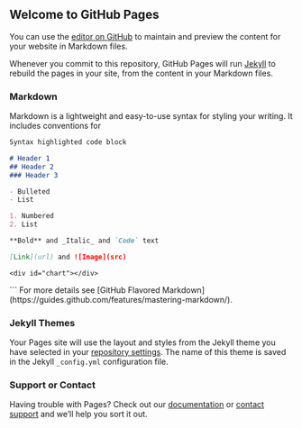 ## Welcome to GitHub Pages

You can use the [editor on GitHub](https://github.com/Visukintut/visualisointi_2021/edit/main/docs/index.md) to maintain and preview the content for your website in Markdown files.

Whenever you commit to this repository, GitHub Pages will run [Jekyll](https://jekyllrb.com/) to rebuild the pages in your site, from the content in your Markdown files.

### Markdown

Markdown is a lightweight and easy-to-use syntax for styling your writing. It includes conventions for

```markdown
Syntax highlighted code block

# Header 1
## Header 2
### Header 3

- Bulleted
- List

1. Numbered
2. List

**Bold** and _Italic_ and `Code` text

[Link](url) and ![Image](src)

```

 <meta charset="utf-8">


 <style>


div.tooltip {	
    position: absolute;			
    text-align: center;			
    width: 120px;					
    height: 80px;					
    padding: 2px;				
    font: 12px sans-serif;		
    background: lightsteelblue;	
    border: 0px;		
    border-radius: 8px;			
    pointer-events: none;			
}
</style>




 <!-- Add 2 buttons-->
<script src="https://code.jquery.com/jquery-3.5.1.js"></script>
<script src="https://d3js.org/d3.v4.min.js">
</script>




  	<div id="chart"></div> 





<script>

//(function test () {
	var width = 1000,
	height=1000;
//data
	var data = [
		{id:'i1', name: 'Akaa', onn:160, onnkvl:66.3625051845707, xk:453.238349769901, yk:571.846271456827, maakunta: '06' ,kuva: 'kuvat/valkohantapeura.png' ,kaavio: 'kaaviot/Akaa.png' },
		{id:'i2', name: 'Alajärvi', onn:22, onnkvl:30.0957592339261, xk:467.3470602544, yk:462.626844312414, maakunta: '14' ,kuva: 'kuvat/metsakauris.png' ,kaavio: 'kaaviot/Alajärvi.png' },
		{id:'i3', name: 'Alavieska', onn:6, onnkvl:8.67052023121387, xk:482.981210522673, yk:388.5864227523, maakunta: '17' ,kuva: 'kuvat/metsakauris.png' ,kaavio: 'kaaviot/Alavieska.png' },
		{id:'i4', name: 'Alavus', onn:20, onnkvl:22.4466891133558, xk:452.167610931134, yk:483.55273900845, maakunta: '14' ,kuva: 'kuvat/metsakauris.png' ,kaavio: 'kaaviot/Alavus.png' },
		{id:'i5', name: 'Asikkala', onn:56, onnkvl:50.8628519527702, xk:517.440754543461, yk:570.827617827684, maakunta: '07' ,kuva: 'kuvat/metsakauris.png' ,kaavio: 'kaaviot/Asikkala.png' },
		{id:'i6', name: 'Askola', onn:9, onnkvl:11.0429447852761, xk:519.323640369133, yk:611.299912530083, maakunta: '01' ,kuva: 'kuvat/valkohantapeura.png' ,kaavio: 'kaaviot/Askola.png' },
		{id:'i7', name: 'Aura', onn:39, onnkvl:14.2961876832845, xk:408.766760445058, yk:602.22488657623, maakunta: '02' ,kuva: 'kuvat/valkohantapeura.png' ,kaavio: 'kaaviot/Aura.png' },
		//{id:'i8', name: 'Enonkoski', onn:0, onnkvl:0, xk:629.439627618523, yk:513.996600530962, maakunta: '10' ,kuva: 'kuvat/villisika.png' ,kaavio: 'kaaviot/Enonkoski.png' },
		{id:'i9', name: 'Enontekiö', onn:1, onnkvl:2.31481481481481, xk:451.481668402982, yk:114.947176323877, maakunta: '19' ,kuva: 'kuvat/hirvi.png' ,kaavio: 'kaaviot/Enontekiö.png' },
		{id:'i10', name: 'Espoo', onn:218, onnkvl:12.342184226915, xk:483.731770063556, yk:630.24305531201, maakunta: '01' ,kuva: 'kuvat/metsakauris.png' ,kaavio: 'kaaviot/Espoo.png' },
		{id:'i11', name: 'Eura', onn:207, onnkvl:161.71875, xk:394.060216334976, yk:572.212422826438, maakunta: '04' ,kuva: 'kuvat/valkohantapeura.png' ,kaavio: 'kaaviot/Eura.png' },
		{id:'i12', name: 'Eurajoki', onn:150, onnkvl:82.2819528250137, xk:378.675884428329, yk:558.663992024852, maakunta: '04' ,kuva: 'kuvat/valkohantapeura.png' ,kaavio: 'kaaviot/Eurajoki.png' },
		{id:'i13', name: 'Evijärvi', onn:10, onnkvl:14.0252454417952, xk:452.58383731489, yk:436.824302723446, maakunta: '14' ,kuva: 'kuvat/metsakauris.png' ,kaavio: 'kaaviot/Evijärvi.png' },
		{id:'i14', name: 'Forssa', onn:60, onnkvl:38.4122919334187, xk:448.621185692857, yk:587.170771085459, maakunta: '05' ,kuva: 'kuvat/valkohantapeura.png' ,kaavio: 'kaaviot/Forssa.png' },
		{id:'i15', name: 'Haapajärvi', onn:6, onnkvl:7.27272727272727, xk:512.179963924433, yk:413.946499535387, maakunta: '17' ,kuva: 'kuvat/hirvi.png' ,kaavio: 'kaaviot/Haapajärvi.png' },
		{id:'i16', name: 'Haapavesi', onn:5, onnkvl:9.3984962406015, xk:514.470702150471, yk:393.048213287343, maakunta: '17' ,kuva: 'kuvat/metsakauris.png' ,kaavio: 'kaaviot/Haapavesi.png' },
		//{id:'i17', name: 'Hailuoto', onn:0, onnkvl:0, xk:500.036768855332, yk:338.015942844466, maakunta: '17' ,kuva: 'kuvat/villisika.png' ,kaavio: 'kaaviot/Hailuoto.png' },
		{id:'i18', name: 'Halsua', onn:3, onnkvl:8.31024930747922, xk:479.165974389664, yk:433.004677182753, maakunta: '16' ,kuva: 'kuvat/hirvi.png' ,kaavio: 'kaaviot/Halsua.png' },
		{id:'i19', name: 'Hamina', onn:16, onnkvl:9.90712074303406, xk:574.225236446083, yk:608.097948788292, maakunta: '08' ,kuva: 'kuvat/metsakauris.png' ,kaavio: 'kaaviot/Hamina.png' },
		{id:'i20', name: 'Hankasalmi', onn:12, onnkvl:12.1457489878543, xk:549.023379884124, yk:500.235366417823, maakunta: '13' ,kuva: 'kuvat/metsakauris.png' ,kaavio: 'kaaviot/Hankasalmi.png' },
		{id:'i21', name: 'Hanko', onn:42, onnkvl:28.4552845528455, xk:425.010094664591, yk:650, maakunta: '01' ,kuva: 'kuvat/valkohantapeura.png' ,kaavio: 'kaaviot/Hanko.png' },
		{id:'i22', name: 'Harjavalta', onn:17, onnkvl:8.62068965517241, xk:398.476140175245, yk:559.287714899431, maakunta: '04' ,kuva: 'kuvat/valkohantapeura.png' ,kaavio: 'kaaviot/Harjavalta.png' },
		{id:'i23', name: 'Hartola', onn:11, onnkvl:9.55690703735882, xk:534.101126023221, yk:547.435295789788, maakunta: '07' ,kuva: 'kuvat/metsakauris.png' ,kaavio: 'kaaviot/Hartola.png' },
		{id:'i24', name: 'Hattula', onn:74, onnkvl:30.8848080133556, xk:470.254401161779, yk:579.376412281938, maakunta: '05' ,kuva: 'kuvat/valkohantapeura.png' ,kaavio: 'kaaviot/Hattula.png' },
		{id:'i25', name: 'Hausjärvi', onn:63, onnkvl:63.2530120481928, xk:496.085696676996, yk:595.33390995597, maakunta: '05' ,kuva: 'kuvat/valkohantapeura.png' ,kaavio: 'kaaviot/Hausjärvi.png' },
		{id:'i26', name: 'Heinola', onn:44, onnkvl:15.2883947185546, xk:536.281330748139, yk:569.13800704065, maakunta: '07' ,kuva: 'kuvat/metsakauris.png' ,kaavio: 'kaaviot/Heinola.png' },
		{id:'i27', name: 'Heinävesi', onn:6, onnkvl:11.9284294234592, xk:623.476670454342, yk:496.170040108483, maakunta: '12' ,kuva: 'kuvat/hirvi.png' ,kaavio: 'kaaviot/Heinävesi.png' },
		{id:'i28', name: 'Helsinki', onn:59, onnkvl:1.54949181920845, xk:497.154546674285, yk:631.91681374863, maakunta: '01' ,kuva: 'kuvat/metsakauris.png' ,kaavio: 'kaaviot/Helsinki.png' },
		{id:'i29', name: 'Hirvensalmi', onn:11, onnkvl:15.5148095909732, xk:556.327484844379, yk:541.40935762297, maakunta: '10' ,kuva: 'kuvat/metsakauris.png' ,kaavio: 'kaaviot/Hirvensalmi.png' },
		{id:'i30', name: 'Hollola', onn:118, onnkvl:71.7761557177616, xk:511.529605176579, yk:583.673965214606, maakunta: '07' ,kuva: 'kuvat/metsakauris.png' ,kaavio: 'kaaviot/Hollola.png' },
		{id:'i32', name: 'Huittinen', onn:176, onnkvl:144.499178981938, xk:419.044431064543, yk:572.183504560864, maakunta: '04' ,kuva: 'kuvat/valkohantapeura.png' ,kaavio: 'kaaviot/Huittinen.png' },
		{id:'i33', name: 'Humppila', onn:60, onnkvl:39.4218134034166, xk:438.485153804379, yk:584.160418292426, maakunta: '05' ,kuva: 'kuvat/valkohantapeura.png' ,kaavio: 'kaaviot/Humppila.png' },
		{id:'i34', name: 'Hyrynsalmi', onn:8, onnkvl:28.673835125448, xk:619.903656952459, yk:362.722665130318, maakunta: '18' ,kuva: 'kuvat/metsakauris.png' ,kaavio: 'kaaviot/Hyrynsalmi.png' },
		{id:'i35', name: 'Hyvinkää', onn:137, onnkvl:30.5803571428571, xk:489.142986745247, yk:606.930319956659, maakunta: '01' ,kuva: 'kuvat/valkohantapeura.png' ,kaavio: 'kaaviot/Hyvinkää.png' },
		{id:'i36', name: 'Hämeenkyrö', onn:68, onnkvl:41.743400859423, xk:435.393301042076, yk:542.605920942601, maakunta: '06' ,kuva: 'kuvat/metsakauris.png' ,kaavio: 'kaaviot/Hämeenkyrö.png' },
		{id:'i37', name: 'Hämeenlinna', onn:349, onnkvl:194.104560622914, xk:479.439929100528, yk:580.163259161906, maakunta: '05' ,kuva: 'kuvat/valkohantapeura.png' ,kaavio: 'kaaviot/Hämeenlinna.png' },
		{id:'i38', name: 'Ii', onn:7, onnkvl:5.81395348837209, xk:519.57161108358, yk:310.403049123104, maakunta: '17' ,kuva: 'kuvat/metsakauris.png' ,kaavio: 'kaaviot/Ii.png' },
		{id:'i39', name: 'Iisalmi', onn:14, onnkvl:13.7254901960784, xk:573.351731943367, yk:430.715158138486, maakunta: '11' ,kuva: 'kuvat/metsakauris.png' ,kaavio: 'kaaviot/Iisalmi.png' },
		{id:'i40', name: 'Iitti', onn:17, onnkvl:17.9704016913319, xk:539.842301051902, yk:588.066473879251, maakunta: '07' ,kuva: 'kuvat/valkohantapeura.png' ,kaavio: 'kaaviot/Iitti.png' },
		{id:'i41', name: 'Ikaalinen', onn:36, onnkvl:33.4261838440111, xk:432.789180007547, yk:530.403421276897, maakunta: '06' ,kuva: 'kuvat/metsakauris.png' ,kaavio: 'kaaviot/Ikaalinen.png' },
		{id:'i42', name: 'Ilmajoki', onn:34, onnkvl:22.3097112860892, xk:419.995095292087, yk:475.476995090868, maakunta: '14' ,kuva: 'kuvat/metsakauris.png' ,kaavio: 'kaaviot/Ilmajoki.png' },
		{id:'i43', name: 'Ilomantsi', onn:3, onnkvl:12.8205128205128, xk:700, yk:473.168229509572, maakunta: '12' ,kuva: 'kuvat/metsakauris.png' ,kaavio: 'kaaviot/Ilomantsi.png' },
		{id:'i44', name: 'Imatra', onn:14, onnkvl:4.40528634361234, xk:631.064017539138, yk:572.184627332326, maakunta: '09' ,kuva: 'kuvat/metsakauris.png' ,kaavio: 'kaaviot/Imatra.png' },
		{id:'i45', name: 'Inari', onn:9, onnkvl:19.1897654584222, xk:566.858940873398, yk:101.439809601301, maakunta: '19' ,kuva: 'kuvat/hirvi.png' ,kaavio: 'kaaviot/Inari.png' },
		{id:'i46', name: 'Inkoo', onn:127, onnkvl:80.6861499364676, xk:457.784617935558, yk:641.187899804601, maakunta: '01' ,kuva: 'kuvat/valkohantapeura.png' ,kaavio: 'kaaviot/Inkoo.png' },
		{id:'i47', name: 'Isojoki', onn:22, onnkvl:52.6315789473684, xk:394.327959354659, yk:508.899285605549, maakunta: '14' ,kuva: 'kuvat/metsakauris.png' ,kaavio: 'kaaviot/Isojoki.png' },
		{id:'i48', name: 'Isokyrö', onn:8, onnkvl:11.4777618364419, xk:415.870353870427, yk:459.874216572977, maakunta: '14' ,kuva: 'kuvat/metsakauris.png' ,kaavio: 'kaaviot/Isokyrö.png' },
		{id:'i49', name: 'Janakkala', onn:209, onnkvl:70.7275803722504, xk:485.669063255857, yk:591.073863388494, maakunta: '05' ,kuva: 'kuvat/valkohantapeura.png' ,kaavio: 'kaaviot/Janakkala.png' },
		{id:'i50', name: 'Joensuu', onn:28, onnkvl:26.046511627907, xk:680.757087976521, yk:485.244350892136, maakunta: '12' ,kuva: 'kuvat/hirvi.png' ,kaavio: 'kaaviot/Joensuu.png' },
		{id:'i51', name: 'Jokioinen', onn:51, onnkvl:34.3434343434343, xk:441.755776113134, yk:591.449755256019, maakunta: '05' ,kuva: 'kuvat/valkohantapeura.png' ,kaavio: 'kaaviot/Jokioinen.png' },
		{id:'i52', name: 'Joroinen', onn:13, onnkvl:10.7615894039735, xk:593.493759892955, yk:511.593397365012, maakunta: '11' ,kuva: 'kuvat/hirvi.png' ,kaavio: 'kaaviot/Joroinen.png' },
		{id:'i53', name: 'Joutsa', onn:7, onnkvl:6.38686131386861, xk:539.006464515659, yk:532.709967850649, maakunta: '13' ,kuva: 'kuvat/metsakauris.png' ,kaavio: 'kaaviot/Joutsa.png' },
		{id:'i54', name: 'Juuka', onn:4, onnkvl:7.8740157480315, xk:640.120631957307, yk:449.257838272439, maakunta: '12' ,kuva: 'kuvat/hirvi.png' ,kaavio: 'kaaviot/Juuka.png' },
		{id:'i55', name: 'Juupajoki', onn:10, onnkvl:13.4228187919463, xk:480.176367516508, yk:531.551673549928, maakunta: '06' ,kuva: 'kuvat/hirvi.png' ,kaavio: 'kaaviot/Juupajoki.png' },
		{id:'i56', name: 'Juva', onn:11, onnkvl:11.2130479102956, xk:596.180671149577, yk:533.37503912662, maakunta: '10' ,kuva: 'kuvat/hirvi.png' ,kaavio: 'kaaviot/Juva.png' },
		{id:'i57', name: 'Jyväskylä', onn:74, onnkvl:20.981003685852, xk:521.42838335979, yk:513.476586385586, maakunta: '13' ,kuva: 'kuvat/metsakauris.png' ,kaavio: 'kaaviot/Jyväskylä.png' },
		{id:'i58', name: 'Jämijärvi', onn:7, onnkvl:11.7056856187291, xk:420.172577393986, yk:528.362186663753, maakunta: '04' ,kuva: 'kuvat/valkohantapeura.png' ,kaavio: 'kaaviot/Jämijärvi.png' },
		{id:'i59', name: 'Jämsä', onn:36, onnkvl:37.4609781477627, xk:500.42535413771, yk:527.700631083845, maakunta: '13' ,kuva: 'kuvat/metsakauris.png' ,kaavio: 'kaaviot/Jämsä.png' },
		{id:'i60', name: 'Järvenpää', onn:9, onnkvl:0.838144905941516, xk:499.537393806062, yk:614.168600724161, maakunta: '01' ,kuva: 'kuvat/metsakauris.png' ,kaavio: 'kaaviot/Järvenpää.png' },
		{id:'i61', name: 'Kaarina', onn:88, onnkvl:12.6056438905601, xk:404.143184795721, yk:616.24029856969, maakunta: '02' ,kuva: 'kuvat/metsakauris.png' ,kaavio: 'kaaviot/Kaarina.png' },
		{id:'i62', name: 'Kaavi', onn:3, onnkvl:9.06344410876133, xk:625.203681170371, yk:465.049653194518, maakunta: '11' ,kuva: 'kuvat/hirvi.png' ,kaavio: 'kaaviot/Kaavi.png' },
		{id:'i63', name: 'Kajaani', onn:16, onnkvl:14.8423005565863, xk:578.702296659166, yk:392.059526702769, maakunta: '18' ,kuva: 'kuvat/hirvi.png' ,kaavio: 'kaaviot/Kajaani.png' },
		{id:'i64', name: 'Kalajoki', onn:11, onnkvl:9.9728014505893, xk:466.299048269838, yk:387.645591511647, maakunta: '17' ,kuva: 'kuvat/metsakauris.png' ,kaavio: 'kaaviot/Kalajoki.png' },
		{id:'i65', name: 'Kangasala', onn:84, onnkvl:36.2850971922246, xk:480.242194323422, yk:552.947239859856, maakunta: '06' ,kuva: 'kuvat/metsakauris.png' ,kaavio: 'kaaviot/Kangasala.png' },
		{id:'i66', name: 'Kangasniemi', onn:7, onnkvl:14.4329896907216, xk:554.328470259467, yk:521.316623070686, maakunta: '10' ,kuva: 'kuvat/hirvi.png' ,kaavio: 'kaaviot/Kangasniemi.png' },
		{id:'i67', name: 'Kankaanpää', onn:74, onnkvl:90.2439024390244, xk:408.370954179557, yk:524.55177990183, maakunta: '04' ,kuva: 'kuvat/valkohantapeura.png' ,kaavio: 'kaaviot/Kankaanpää.png' },
		{id:'i68', name: 'Kannonkoski', onn:7, onnkvl:19.3905817174515, xk:513.836580826132, yk:464.615528061075, maakunta: '13' ,kuva: 'kuvat/metsakauris.png' ,kaavio: 'kaaviot/Kannonkoski.png' },
		{id:'i69', name: 'Kannus', onn:3, onnkvl:3.37837837837838, xk:470.697958247121, yk:403.57530216994, maakunta: '16' ,kuva: 'kuvat/metsakauris.png' ,kaavio: 'kaaviot/Kannus.png' },
		{id:'i70', name: 'Karijoki', onn:6, onnkvl:16.260162601626, xk:390.564152311855, yk:498.297755051156, maakunta: '14' ,kuva: 'kuvat/metsakauris.png' ,kaavio: 'kaaviot/Karijoki.png' },
		{id:'i71', name: 'Karkkila', onn:97, onnkvl:58.2932692307692, xk:469.806374089356, yk:608.794020254683, maakunta: '01' ,kuva: 'kuvat/valkohantapeura.png' ,kaavio: 'kaaviot/Karkkila.png' },
		{id:'i72', name: 'Karstula', onn:14, onnkvl:28.6298568507157, xk:494.079261223069, yk:467.502258833229, maakunta: '13' ,kuva: 'kuvat/metsakauris.png' ,kaavio: 'kaaviot/Karstula.png' },
		{id:'i73', name: 'Karvia', onn:9, onnkvl:21.0280373831776, xk:417.359916534393, yk:509.521631119883, maakunta: '04' ,kuva: 'kuvat/valkohantapeura.png' ,kaavio: 'kaaviot/Karvia.png' },
		{id:'i74', name: 'Kauhajoki', onn:49, onnkvl:62.3409669211196, xk:410.4208636458, yk:499.96156475929, maakunta: '14' ,kuva: 'kuvat/metsakauris.png' ,kaavio: 'kaaviot/Kauhajoki.png' },
		{id:'i75', name: 'Kauhava', onn:20, onnkvl:22.5479143179256, xk:436.278253492343, yk:446.251300515219, maakunta: '14' ,kuva: 'kuvat/metsakauris.png' ,kaavio: 'kaaviot/Kauhava.png' },
		{id:'i76', name: 'Kauniainen', onn:6, onnkvl:0.216974650128377, xk:484.838394418919, yk:630.764322529798, maakunta: '01' ,kuva: 'kuvat/metsakauris.png' ,kaavio: 'kaaviot/Kauniainen.png' },
		{id:'i77', name: 'Kaustinen', onn:9, onnkvl:6.66173205033309, xk:461.935271501533, yk:424.947741992503, maakunta: '16' ,kuva: 'kuvat/hirvi.png' ,kaavio: 'kaaviot/Kaustinen.png' },
		{id:'i78', name: 'Keitele', onn:4, onnkvl:12.6984126984127, xk:545.187924377461, yk:452.293238617656, maakunta: '11' ,kuva: 'kuvat/metsakauris.png' ,kaavio: 'kaaviot/Keitele.png' },
		{id:'i79', name: 'Kemi', onn:15, onnkvl:3.11397135146357, xk:494.641727650883, yk:296.428034928296, maakunta: '19' ,kuva: 'kuvat/metsakauris.png' ,kaavio: 'kaaviot/Kemi.png' },
		{id:'i80', name: 'Kemijärvi', onn:8, onnkvl:17.3913043478261, xk:583.318577414958, yk:239.825506773483, maakunta: '19' ,kuva: 'kuvat/hirvi.png' ,kaavio: 'kaaviot/Kemijärvi.png' },
		{id:'i81', name: 'Keminmaa', onn:12, onnkvl:8.13008130081301, xk:502.091271670827, yk:287.58640562923, maakunta: '19' ,kuva: 'kuvat/metsakauris.png' ,kaavio: 'kaaviot/Keminmaa.png' },
		{id:'i82', name: 'Kemiönsaari', onn:68, onnkvl:92.6430517711172, xk:405.689452233281, yk:639.36255265912, maakunta: '02' ,kuva: 'kuvat/valkohantapeura.png' ,kaavio: 'kaaviot/Kemiönsaari.png' },
		{id:'i83', name: 'Kempele', onn:7, onnkvl:0.99304865938431, xk:522.916542171747, yk:346.341723202241, maakunta: '17' ,kuva: 'kuvat/metsakauris.png' ,kaavio: 'kaaviot/Kempele.png' },
		{id:'i84', name: 'Kerava', onn:31, onnkvl:1.79066543438078, xk:499.524323394593, yk:620.399378222389, maakunta: '01' ,kuva: 'kuvat/metsakauris.png' ,kaavio: 'kaaviot/Kerava.png' },
		{id:'i85', name: 'Keuruu', onn:25, onnkvl:35.4107648725212, xk:485.789302283485, yk:503.586729492136, maakunta: '13' ,kuva: 'kuvat/metsakauris.png' ,kaavio: 'kaaviot/Keuruu.png' },
		{id:'i86', name: 'Kihniö', onn:5, onnkvl:11.6009280742459, xk:440.071519884907, yk:508.291875622669, maakunta: '06' ,kuva: 'kuvat/metsakauris.png' ,kaavio: 'kaaviot/Kihniö.png' },
		{id:'i87', name: 'Kinnula', onn:4, onnkvl:10.8695652173913, xk:502.905919227272, yk:441.46465442399, maakunta: '13' ,kuva: 'kuvat/hirvi.png' ,kaavio: 'kaaviot/Kinnula.png' },
		{id:'i88', name: 'Kirkkonummi', onn:251, onnkvl:55.0438596491228, xk:474.772033501916, yk:638.233807841442, maakunta: '01' ,kuva: 'kuvat/valkohantapeura.png' ,kaavio: 'kaaviot/Kirkkonummi.png' },
		{id:'i89', name: 'Kitee', onn:15, onnkvl:25.6410256410256, xk:669.0767520461, yk:519.875608873952, maakunta: '12' ,kuva: 'kuvat/hirvi.png' ,kaavio: 'kaaviot/Kitee.png' },
		{id:'i90', name: 'Kittilä', onn:7, onnkvl:12.6353790613718, xk:509.998867378504, yk:164.669697456527, maakunta: '19' ,kuva: 'kuvat/hirvi.png' ,kaavio: 'kaaviot/Kittilä.png' },
		{id:'i91', name: 'Kiuruvesi', onn:6, onnkvl:18.2926829268293, xk:554.177683338624, yk:422.890223975377, maakunta: '11' ,kuva: 'kuvat/hirvi.png' ,kaavio: 'kaaviot/Kiuruvesi.png' },
		{id:'i92', name: 'Kivijärvi', onn:7, onnkvl:23.1023102310231, xk:502.950943324818, yk:451.796731491708, maakunta: '13' ,kuva: 'kuvat/metsakauris.png' ,kaavio: 'kaaviot/Kivijärvi.png' },
		{id:'i93', name: 'Kokemäki', onn:32, onnkvl:38.1406436233611, xk:405.464318184996, yk:560.018532559359, maakunta: '04' ,kuva: 'kuvat/metsakauris.png' ,kaavio: 'kaaviot/Kokemäki.png' },
		{id:'i94', name: 'Kokkola', onn:41, onnkvl:25.625, xk:452.630890639511, yk:406.591064847047, maakunta: '16' ,kuva: 'kuvat/metsakauris.png' ,kaavio: 'kaaviot/Kokkola.png' },
		{id:'i95', name: 'Kolari', onn:8, onnkvl:15.4142581888247, xk:480.236340385591, yk:200.466992568253, maakunta: '19' ,kuva: 'kuvat/metsakauris.png' ,kaavio: 'kaaviot/Kolari.png' },
		{id:'i96', name: 'Konnevesi', onn:6, onnkvl:10.3986135181976, xk:541.439646831282, yk:482.633356530289, maakunta: '13' ,kuva: 'kuvat/hirvi.png' ,kaavio: 'kaaviot/Konnevesi.png' },
		{id:'i97', name: 'Kontiolahti', onn:17, onnkvl:11.509817197021, xk:660.654003256506, yk:472.360804809415, maakunta: '12' ,kuva: 'kuvat/hirvi.png' ,kaavio: 'kaaviot/Kontiolahti.png' },
		{id:'i98', name: 'Korsnäs', onn:15, onnkvl:25.3807106598985, xk:373.66477579467, yk:467.985679816686, maakunta: '15' ,kuva: 'kuvat/metsakauris.png' ,kaavio: 'kaaviot/Korsnäs.png' },
		{id:'i99', name: 'Koski Tl', onn:77, onnkvl:88.2016036655212, xk:429.490639540404, yk:601.99800913753, maakunta: '02' ,kuva: 'kuvat/valkohantapeura.png' ,kaavio: 'kaaviot/Koski Tl.png' },
		{id:'i100', name: 'Kotka', onn:14, onnkvl:2.74941084053417, xk:567.269968281696, yk:618.431876266764, maakunta: '08' ,kuva: 'kuvat/metsakauris.png' ,kaavio: 'kaaviot/Kotka.png' },
		{id:'i101', name: 'Kouvola', onn:112, onnkvl:80.6335493160547, xk:556.362485079314, yk:590.655125807054, maakunta: '08' ,kuva: 'kuvat/metsakauris.png' ,kaavio: 'kaaviot/Kouvola.png' },
		{id:'i102', name: 'Kristiinankaupunki', onn:39, onnkvl:51.5191545574637, xk:378.407996199887, yk:505.245077799532, maakunta: '15' ,kuva: 'kuvat/metsakauris.png' ,kaavio: 'kaaviot/Kristiinankaupunki.png' },
		{id:'i103', name: 'Kruunupyy', onn:37, onnkvl:38.2626680455015, xk:450.501410033811, yk:420.475426489389, maakunta: '15' ,kuva: 'kuvat/metsakauris.png' ,kaavio: 'kaaviot/Kruunupyy.png' },
		{id:'i104', name: 'Kuhmo', onn:15, onnkvl:66.6666666666667, xk:653.421273076535, yk:385.425556243878, maakunta: '18' ,kuva: 'kuvat/metsapeura.png' ,kaavio: 'kaaviot/Kuhmo.png' },
		{id:'i105', name: 'Kuhmoinen', onn:22, onnkvl:39.3559928443649, xk:504.502963207769, yk:543.754100914311, maakunta: '06' ,kuva: 'kuvat/valkohantapeura.png' ,kaavio: 'kaaviot/Kuhmoinen.png' },
		{id:'i106', name: 'Kuopio', onn:54, onnkvl:43.9739413680782, xk:594.256428512294, yk:459.238745994135, maakunta: '11' ,kuva: 'kuvat/metsakauris.png' ,kaavio: 'kaaviot/Kuopio.png' },
		{id:'i107', name: 'Kuortane', onn:13, onnkvl:13, xk:452.585716995391, yk:474.217222935401, maakunta: '14' ,kuva: 'kuvat/metsakauris.png' ,kaavio: 'kaaviot/Kuortane.png' },
		{id:'i108', name: 'Kurikka', onn:53, onnkvl:51.7578125, xk:410.207209140221, yk:483.517591152796, maakunta: '14' ,kuva: 'kuvat/metsakauris.png' ,kaavio: 'kaaviot/Kurikka.png' },
		{id:'i109', name: 'Kustavi', onn:44, onnkvl:117.333333333333, xk:365.392405474394, yk:603.8726874715, maakunta: '02' ,kuva: 'kuvat/valkohantapeura.png' ,kaavio: 'kaaviot/Kustavi.png' },
		{id:'i110', name: 'Kuusamo', onn:5, onnkvl:10.4384133611691, xk:631.363913636606, yk:282.650344288579, maakunta: '17' ,kuva: 'kuvat/hirvi.png' ,kaavio: 'kaaviot/Kuusamo.png' },
		{id:'i111', name: 'Kyyjärvi', onn:11, onnkvl:18.9003436426117, xk:485.935113371675, yk:458.663590792884, maakunta: '13' ,kuva: 'kuvat/metsakauris.png' ,kaavio: 'kaaviot/Kyyjärvi.png' },
		{id:'i112', name: 'Kärkölä', onn:42, onnkvl:43.0769230769231, xk:506.060328452469, yk:592.217888320045, maakunta: '07' ,kuva: 'kuvat/metsakauris.png' ,kaavio: 'kaaviot/Kärkölä.png' },
		{id:'i113', name: 'Kärsämäki', onn:15, onnkvl:18.3823529411765, xk:529.236449911854, yk:402.913124969479, maakunta: '17' ,kuva: 'kuvat/hirvi.png' ,kaavio: 'kaaviot/Kärsämäki.png' },
		{id:'i114', name: 'Lahti', onn:97, onnkvl:20.0911350455675, xk:527.469137749272, yk:584.420662664455, maakunta: '07' ,kuva: 'kuvat/metsakauris.png' ,kaavio: 'kaaviot/Lahti.png' },
		{id:'i115', name: 'Laihia', onn:5, onnkvl:5.82750582750583, xk:403.090807173288, yk:464.104895813141, maakunta: '15' ,kuva: 'kuvat/metsakauris.png' ,kaavio: 'kaaviot/Laihia.png' },
		{id:'i116', name: 'Laitila', onn:123, onnkvl:91.7910447761194, xk:382.375377639649, yk:583.220619143312, maakunta: '02' ,kuva: 'kuvat/valkohantapeura.png' ,kaavio: 'kaaviot/Laitila.png' },
		{id:'i117', name: 'Lapinjärvi', onn:7, onnkvl:6.62878787878788, xk:536.828841374413, yk:607.207260356846, maakunta: '01' ,kuva: 'kuvat/valkohantapeura.png' ,kaavio: 'kaaviot/Lapinjärvi.png' },
		{id:'i118', name: 'Lapinlahti', onn:8, onnkvl:10.8991825613079, xk:586.667470437175, yk:439.836182019334, maakunta: '11' ,kuva: 'kuvat/metsakauris.png' ,kaavio: 'kaaviot/Lapinlahti.png' },
		{id:'i119', name: 'Lappajärvi', onn:7, onnkvl:9.37081659973226, xk:455.818851405748, yk:446.607541382708, maakunta: '14' ,kuva: 'kuvat/metsakauris.png' ,kaavio: 'kaaviot/Lappajärvi.png' },
		{id:'i120', name: 'Lappeenranta', onn:31, onnkvl:19.2188468691878, xk:608.760769445745, yk:585.562221378539, maakunta: '09' ,kuva: 'kuvat/hirvi.png' ,kaavio: 'kaaviot/Lappeenranta.png' },
		{id:'i121', name: 'Lapua', onn:6, onnkvl:3.96563119629874, xk:442.24060325305, yk:462.684508822087, maakunta: '14' ,kuva: 'kuvat/metsakauris.png' ,kaavio: 'kaaviot/Lapua.png' },
		{id:'i122', name: 'Laukaa', onn:42, onnkvl:18.850987432675, xk:533.800395640219, yk:499.980334766061, maakunta: '13' ,kuva: 'kuvat/metsakauris.png' ,kaavio: 'kaaviot/Laukaa.png' },
		{id:'i123', name: 'Lemi', onn:14, onnkvl:14.9892933618844, xk:595.033702858311, yk:579.158171414584, maakunta: '09' ,kuva: 'kuvat/metsakauris.png' ,kaavio: 'kaaviot/Lemi.png' },
		{id:'i124', name: 'Lempäälä', onn:54, onnkvl:7.73085182534001, xk:454.210055912815, yk:560.2855889024, maakunta: '06' ,kuva: 'kuvat/metsakauris.png' ,kaavio: 'kaaviot/Lempäälä.png' },
		{id:'i125', name: 'Leppävirta', onn:27, onnkvl:20.4545454545455, xk:600.264391612853, yk:491.723297550323, maakunta: '11' ,kuva: 'kuvat/hirvi.png' ,kaavio: 'kaaviot/Leppävirta.png' },
		{id:'i126', name: 'Lestijärvi', onn:7, onnkvl:15.5210643015521, xk:492.158880088493, yk:431.836392005086, maakunta: '16' ,kuva: 'kuvat/metsapeura.png' ,kaavio: 'kaaviot/Lestijärvi.png' },
		{id:'i127', name: 'Lieksa', onn:6, onnkvl:21.1267605633803, xk:671.683175896316, yk:440.290240147345, maakunta: '12' ,kuva: 'kuvat/hirvi.png' ,kaavio: 'kaaviot/Lieksa.png' },
		{id:'i128', name: 'Lieto', onn:98, onnkvl:41.5078356628547, xk:410.468609740948, yk:605.696909489939, maakunta: '02' ,kuva: 'kuvat/valkohantapeura.png' ,kaavio: 'kaaviot/Lieto.png' },
		{id:'i129', name: 'Liminka', onn:12, onnkvl:4.55753892897835, xk:524.459722704037, yk:357.868173678516, maakunta: '17' ,kuva: 'kuvat/metsakauris.png' ,kaavio: 'kaaviot/Liminka.png' },
		{id:'i130', name: 'Liperi', onn:12, onnkvl:9.47119179163378, xk:644.611328621296, yk:488.153287675066, maakunta: '12' ,kuva: 'kuvat/hirvi.png' ,kaavio: 'kaaviot/Liperi.png' },
		{id:'i131', name: 'Lohja', onn:319, onnkvl:136.034115138593, xk:456.339511086918, yk:620.622656065114, maakunta: '01' ,kuva: 'kuvat/valkohantapeura.png' ,kaavio: 'kaaviot/Lohja.png' },
		{id:'i132', name: 'Loimaa', onn:250, onnkvl:229.147571035747, xk:423.606477253957, yk:586.117455952001, maakunta: '02' ,kuva: 'kuvat/valkohantapeura.png' ,kaavio: 'kaaviot/Loimaa.png' },
		{id:'i133', name: 'Loppi', onn:224, onnkvl:200, xk:475.13617757604, yk:601.699482560723, maakunta: '05' ,kuva: 'kuvat/valkohantapeura.png' ,kaavio: 'kaaviot/Loppi.png' },
		{id:'i134', name: 'Loviisa', onn:49, onnkvl:27.4509803921569, xk:538.263242070702, yk:617.307932158061, maakunta: '01' ,kuva: 'kuvat/metsakauris.png' ,kaavio: 'kaaviot/Loviisa.png' },
		{id:'i135', name: 'Luhanka', onn:4, onnkvl:11.2359550561798, xk:522.916142871897, yk:535.322253251839, maakunta: '13' ,kuva: 'kuvat/metsakauris.png' ,kaavio: 'kaaviot/Luhanka.png' },
		{id:'i136', name: 'Lumijoki', onn:5, onnkvl:4.79386385426654, xk:509.686511305664, yk:348.274154948544, maakunta: '17' ,kuva: 'kuvat/metsakauris.png' ,kaavio: 'kaaviot/Lumijoki.png' },
		{id:'i137', name: 'Luoto', onn:10, onnkvl:4.8661800486618, xk:429.024153426958, yk:410.500211043374, maakunta: '15' ,kuva: 'kuvat/metsakauris.png' ,kaavio: 'kaaviot/Luoto.png' },
		{id:'i138', name: 'Luumäki', onn:19, onnkvl:15.7938487115544, xk:584.505551670593, yk:587.858878731038, maakunta: '09' ,kuva: 'kuvat/hirvi.png' ,kaavio: 'kaaviot/Luumäki.png' },
		{id:'i139', name: 'Maalahti', onn:26, onnkvl:25.844930417495, xk:377.66456181105, yk:459.094511521447, maakunta: '15' ,kuva: 'kuvat/metsakauris.png' ,kaavio: 'kaaviot/Maalahti.png' },
		{id:'i140', name: 'Marttila', onn:59, onnkvl:52.1201413427562, xk:421.571226231297, yk:603.411794794208, maakunta: '02' ,kuva: 'kuvat/valkohantapeura.png' ,kaavio: 'kaaviot/Marttila.png' },
		{id:'i141', name: 'Masku', onn:112, onnkvl:42.5047438330171, xk:387.81055651584, yk:605.896544037297, maakunta: '02' ,kuva: 'kuvat/valkohantapeura.png' ,kaavio: 'kaaviot/Masku.png' },
		{id:'i142', name: 'Merijärvi', onn:3, onnkvl:9.00900900900901, xk:489.59358767132, yk:380.576846214204, maakunta: '17' ,kuva: 'kuvat/hirvi.png' ,kaavio: 'kaaviot/Merijärvi.png' },
		{id:'i143', name: 'Merikarvia', onn:39, onnkvl:46.875, xk:379.225958353907, yk:524.172334054518, maakunta: '04' ,kuva: 'kuvat/valkohantapeura.png' ,kaavio: 'kaaviot/Merikarvia.png' },
		{id:'i144', name: 'Miehikkälä', onn:3, onnkvl:9.64630225080386, xk:591.225968714162, yk:602.165047986505, maakunta: '08' ,kuva: 'kuvat/villisika.png' ,kaavio: 'kaaviot/Miehikkälä.png' },
		{id:'i145', name: 'Mikkeli', onn:74, onnkvl:66.1304736371761, xk:576.821241184998, yk:544.262810279995, maakunta: '10' ,kuva: 'kuvat/hirvi.png' ,kaavio: 'kaaviot/Mikkeli.png' },
		{id:'i146', name: 'Muhos', onn:7, onnkvl:5.45596258768511, xk:542.136152611305, yk:355.629517242145, maakunta: '17' ,kuva: 'kuvat/metsakauris.png' ,kaavio: 'kaaviot/Muhos.png' },
		{id:'i147', name: 'Multia', onn:11, onnkvl:21.6110019646365, xk:495.168952250108, yk:492.893280102342, maakunta: '13' ,kuva: 'kuvat/hirvi.png' ,kaavio: 'kaaviot/Multia.png' },
		{id:'i148', name: 'Muonio', onn:1, onnkvl:1.85528756957328, xk:477.029277603518, yk:163.863417673144, maakunta: '19' ,kuva: 'kuvat/hirvi.png' ,kaavio: 'kaaviot/Muonio.png' },
		{id:'i149', name: 'Mustasaari', onn:87, onnkvl:54.2732376793512, xk:386.353350256443, yk:440.560966134686, maakunta: '15' ,kuva: 'kuvat/metsakauris.png' ,kaavio: 'kaaviot/Mustasaari.png' },
		{id:'i150', name: 'Muurame', onn:26, onnkvl:7.40740740740741, xk:520.986690484326, yk:513.797915059549, maakunta: '13' ,kuva: 'kuvat/metsakauris.png' ,kaavio: 'kaaviot/Muurame.png' },
		{id:'i151', name: 'Mynämäki', onn:138, onnkvl:103.370786516854, xk:389.545507415687, yk:596.766098251367, maakunta: '02' ,kuva: 'kuvat/valkohantapeura.png' ,kaavio: 'kaaviot/Mynämäki.png' },
		{id:'i152', name: 'Myrskylä', onn:7, onnkvl:12.8676470588235, xk:526.953460004836, yk:605.583771805067, maakunta: '01' ,kuva: 'kuvat/valkohantapeura.png' ,kaavio: 'kaaviot/Myrskylä.png' },
		{id:'i153', name: 'Mäntsälä', onn:135, onnkvl:36.4175883463717, xk:506.287796298311, yk:604.184058602591, maakunta: '01' ,kuva: 'kuvat/valkohantapeura.png' ,kaavio: 'kaaviot/Mäntsälä.png' },
		{id:'i154', name: 'Mänttä-Vilppula', onn:21, onnkvl:24.0825688073394, xk:478.759925568501, yk:517.143812223803, maakunta: '06' ,kuva: 'kuvat/metsakauris.png' ,kaavio: 'kaaviot/Mänttä-Vilppula.png' },
		{id:'i155', name: 'Mäntyharju', onn:14, onnkvl:16.7865707434053, xk:560.923208707444, yk:562.089153363606, maakunta: '10' ,kuva: 'kuvat/valkohantapeura.png' ,kaavio: 'kaaviot/Mäntyharju.png' },
		{id:'i156', name: 'Naantali', onn:136, onnkvl:77.8032036613272, xk:383.324003406246, yk:612.666871760007, maakunta: '02' ,kuva: 'kuvat/valkohantapeura.png' ,kaavio: 'kaaviot/Naantali.png' },
		{id:'i157', name: 'Nakkila', onn:43, onnkvl:23.3441910966341, xk:391.922812776593, yk:556.247320020075, maakunta: '04' ,kuva: 'kuvat/metsakauris.png' ,kaavio: 'kaaviot/Nakkila.png' },
		{id:'i158', name: 'Nivala', onn:3, onnkvl:3.39750849377123, xk:504.154113994843, yk:405.497474729077, maakunta: '17' ,kuva: 'kuvat/metsakauris.png' ,kaavio: 'kaaviot/Nivala.png' },
		{id:'i159', name: 'Nokia', onn:90, onnkvl:24.31775195893, xk:441.066035295624, yk:554.019705342725, maakunta: '06' ,kuva: 'kuvat/valkohantapeura.png' ,kaavio: 'kaaviot/Nokia.png' },
		{id:'i160', name: 'Nousiainen', onn:35, onnkvl:28.6885245901639, xk:394.53758047953, yk:600.968438594628, maakunta: '02' ,kuva: 'kuvat/valkohantapeura.png' ,kaavio: 'kaaviot/Nousiainen.png' },
		{id:'i161', name: 'Nurmes', onn:18, onnkvl:37.9746835443038, xk:633.629947525964, yk:425.088451518857, maakunta: '12' ,kuva: 'kuvat/hirvi.png' ,kaavio: 'kaaviot/Nurmes.png' },
		{id:'i162', name: 'Nurmijärvi', onn:249, onnkvl:54.9062844542448, xk:487.175336951743, yk:614.10381827524, maakunta: '01' ,kuva: 'kuvat/valkohantapeura.png' ,kaavio: 'kaaviot/Nurmijärvi.png' },
		{id:'i163', name: 'Närpiö', onn:77, onnkvl:100.522193211488, xk:374.966797486931, yk:482.781570371036, maakunta: '15' ,kuva: 'kuvat/metsakauris.png' ,kaavio: 'kaaviot/Närpiö.png' },
		{id:'i164', name: 'Orimattila', onn:43, onnkvl:26.7579340385812, xk:526.873297086382, yk:596.44793621592, maakunta: '07' ,kuva: 'kuvat/metsakauris.png' ,kaavio: 'kaaviot/Orimattila.png' },
		{id:'i165', name: 'Oripää', onn:78, onnkvl:93.4131736526946, xk:414.846415743215, yk:587.848552777613, maakunta: '02' ,kuva: 'kuvat/valkohantapeura.png' ,kaavio: 'kaaviot/Oripää.png' },
		{id:'i166', name: 'Orivesi', onn:36, onnkvl:26.7857142857143, xk:482.271925019812, yk:542.369908903459, maakunta: '06' ,kuva: 'kuvat/metsakauris.png' ,kaavio: 'kaaviot/Orivesi.png' },
		{id:'i167', name: 'Oulainen', onn:8, onnkvl:9.38967136150235, xk:501.212915353367, yk:384.04115312045, maakunta: '17' ,kuva: 'kuvat/metsakauris.png' ,kaavio: 'kaaviot/Oulainen.png' },
		{id:'i168', name: 'Oulu', onn:53, onnkvl:15.1905990255087, xk:523.897009369548, yk:335.090735285492, maakunta: '17' ,kuva: 'kuvat/metsakauris.png' ,kaavio: 'kaaviot/Oulu.png' },
		{id:'i169', name: 'Outokumpu', onn:4, onnkvl:5.73065902578797, xk:631.307102669875, yk:478.463855886234, maakunta: '12' ,kuva: 'kuvat/hirvi.png' ,kaavio: 'kaaviot/Outokumpu.png' },
		{id:'i170', name: 'Padasjoki', onn:42, onnkvl:62.407132243685, xk:505.644469195189, yk:562.520805725988, maakunta: '07' ,kuva: 'kuvat/metsakauris.png' ,kaavio: 'kaaviot/Padasjoki.png' },
		{id:'i171', name: 'Paimio', onn:77, onnkvl:23.4470158343484, xk:415.520271161132, yk:611.999878983257, maakunta: '02' ,kuva: 'kuvat/metsakauris.png' ,kaavio: 'kaaviot/Paimio.png' },
		{id:'i172', name: 'Paltamo', onn:16, onnkvl:23.7037037037037, xk:589.96643062284, yk:374.912397820621, maakunta: '18' ,kuva: 'kuvat/hirvi.png' ,kaavio: 'kaaviot/Paltamo.png' },
		{id:'i173', name: 'Parainen', onn:257, onnkvl:294.050343249428, xk:378.25532929422, yk:626.504918298182, maakunta: '02' ,kuva: 'kuvat/metsakauris.png' ,kaavio: 'kaaviot/Parainen.png' },
		{id:'i174', name: 'Parikkala', onn:11, onnkvl:16.7427701674277, xk:656.795046775874, yk:545.453298105648, maakunta: '09' ,kuva: 'kuvat/metsakauris.png' ,kaavio: 'kaaviot/Parikkala.png' },
		{id:'i175', name: 'Parkano', onn:36, onnkvl:30.8747855917667, xk:430.682969722533, yk:517.644944178483, maakunta: '06' ,kuva: 'kuvat/metsakauris.png' ,kaavio: 'kaaviot/Parkano.png' },
		{id:'i176', name: 'Pedersören kunta', onn:24, onnkvl:18.1818181818182, xk:437.389600516437, yk:426.600767382434, maakunta: '15' ,kuva: 'kuvat/metsakauris.png' ,kaavio: 'kaaviot/Pedersören kunta.png' },
		{id:'i177', name: 'Pelkosenniemi', onn:2, onnkvl:6.0790273556231, xk:582.314056369737, yk:211.223295281785, maakunta: '19' ,kuva: 'kuvat/hirvi.png' ,kaavio: 'kaaviot/Pelkosenniemi.png' },
		{id:'i178', name: 'Pello', onn:11, onnkvl:24.1228070175439, xk:485.554703804569, yk:234.50083333907, maakunta: '19' ,kuva: 'kuvat/hirvi.png' ,kaavio: 'kaaviot/Pello.png' },
		{id:'i179', name: 'Perho', onn:2, onnkvl:4.93827160493827, xk:484.565623768788, yk:444.630366401856, maakunta: '16' ,kuva: 'kuvat/metsapeura.png' ,kaavio: 'kaaviot/Perho.png' },
		{id:'i180', name: 'Pertunmaa', onn:10, onnkvl:9.06618313689937, xk:547.566700023006, yk:553.647054454963, maakunta: '10' ,kuva: 'kuvat/metsakauris.png' ,kaavio: 'kaaviot/Pertunmaa.png' },
		{id:'i181', name: 'Petäjävesi', onn:26, onnkvl:32.258064516129, xk:506.021081385259, yk:503.875488996315, maakunta: '13' ,kuva: 'kuvat/metsakauris.png' ,kaavio: 'kaaviot/Petäjävesi.png' },
		{id:'i182', name: 'Pieksämäki', onn:16, onnkvl:22.7920227920228, xk:571.606321705127, yk:504.64214416275, maakunta: '10' ,kuva: 'kuvat/hirvi.png' ,kaavio: 'kaaviot/Pieksämäki.png' },
		{id:'i183', name: 'Pielavesi', onn:4, onnkvl:11.2044817927171, xk:557.286215481168, yk:443.318176374832, maakunta: '11' ,kuva: 'kuvat/hirvi.png' ,kaavio: 'kaaviot/Pielavesi.png' },
		{id:'i184', name: 'Pietarsaari', onn:9, onnkvl:2.78637770897833, xk:425.607037005948, yk:417.619030834852, maakunta: '15' ,kuva: 'kuvat/metsakauris.png' ,kaavio: 'kaaviot/Pietarsaari.png' },
		{id:'i185', name: 'Pihtipudas', onn:8, onnkvl:11.2994350282486, xk:524.860710576831, yk:436.587991005459, maakunta: '13' ,kuva: 'kuvat/metsakauris.png' ,kaavio: 'kaaviot/Pihtipudas.png' },
		{id:'i186', name: 'Pirkkala', onn:30, onnkvl:2.80741156653565, xk:449.759599280029, yk:555.3318724669, maakunta: '06' ,kuva: 'kuvat/metsakauris.png' ,kaavio: 'kaaviot/Pirkkala.png' },
		{id:'i187', name: 'Polvijärvi', onn:11, onnkvl:26.2529832935561, xk:645.236649675308, yk:467.42446806783, maakunta: '12' ,kuva: 'kuvat/hirvi.png' ,kaavio: 'kaaviot/Polvijärvi.png' },
		{id:'i188', name: 'Pomarkku', onn:24, onnkvl:26.6370699223085, xk:400.037072196731, yk:535.086559449799, maakunta: '04' ,kuva: 'kuvat/valkohantapeura.png' ,kaavio: 'kaaviot/Pomarkku.png' },
		{id:'i189', name: 'Pori', onn:285, onnkvl:142.428785607196, xk:385.817796017414, yk:542.580441174628, maakunta: '04' ,kuva: 'kuvat/metsakauris.png' ,kaavio: 'kaaviot/Pori.png' },
		{id:'i190', name: 'Pornainen', onn:15, onnkvl:13.1810193321617, xk:508.704451436308, yk:614.529802415848, maakunta: '01' ,kuva: 'kuvat/valkohantapeura.png' ,kaavio: 'kaaviot/Pornainen.png' },
		{id:'i191', name: 'Porvoo', onn:158, onnkvl:43.4902284613267, xk:519.766024981385, yk:626.11479769945, maakunta: '01' ,kuva: 'kuvat/valkohantapeura.png' ,kaavio: 'kaaviot/Porvoo.png' },
		{id:'i192', name: 'Posio', onn:4, onnkvl:16.9491525423729, xk:598.910610076527, yk:270.129609878614, maakunta: '19' ,kuva: 'kuvat/hirvi.png' ,kaavio: 'kaaviot/Posio.png' },
		{id:'i193', name: 'Pudasjärvi', onn:18, onnkvl:32.9067641681901, xk:575.282869020219, yk:312.19426015724, maakunta: '17' ,kuva: 'kuvat/hirvi.png' ,kaavio: 'kaaviot/Pudasjärvi.png' },
		{id:'i194', name: 'Pukkila', onn:3, onnkvl:5.8252427184466, xk:516.754879978102, yk:604.883841180326, maakunta: '01' ,kuva: 'kuvat/metsakauris.png' ,kaavio: 'kaaviot/Pukkila.png' },
		{id:'i195', name: 'Punkalaidun', onn:104, onnkvl:222.698072805139, xk:432.138240179885, yk:574.649340891774, maakunta: '06' ,kuva: 'kuvat/valkohantapeura.png' ,kaavio: 'kaaviot/Punkalaidun.png' },
		{id:'i196', name: 'Puolanka', onn:1, onnkvl:4.149377593361, xk:588.843217444991, yk:347.974136231997, maakunta: '18' ,kuva: 'kuvat/metsakauris.png' ,kaavio: 'kaaviot/Puolanka.png' },
		{id:'i197', name: 'Puumala', onn:2, onnkvl:5.78034682080925, xk:607.972310492787, yk:551.889256318512, maakunta: '10' ,kuva: 'kuvat/metsakauris.png' ,kaavio: 'kaaviot/Puumala.png' },
		{id:'i198', name: 'Pyhtää', onn:13, onnkvl:8.68403473613894, xk:554.600815920294, yk:617.986212480667, maakunta: '08' ,kuva: 'kuvat/metsakauris.png' ,kaavio: 'kaaviot/Pyhtää.png' },
		{id:'i199', name: 'Pyhäjoki', onn:6, onnkvl:6.67408231368187, xk:485.906256952538, yk:374.046315400871, maakunta: '17' ,kuva: 'kuvat/hirvi.png' ,kaavio: 'kaaviot/Pyhäjoki.png' },
		{id:'i200', name: 'Pyhäjärvi', onn:11, onnkvl:14.9659863945578, xk:531.476313662757, yk:424.599783522787, maakunta: '17' ,kuva: 'kuvat/hirvi.png' ,kaavio: 'kaaviot/Pyhäjärvi.png' },
		{id:'i201', name: 'Pyhäntä', onn:11, onnkvl:22.4489795918367, xk:548.962949293237, yk:396.486368967435, maakunta: '17' ,kuva: 'kuvat/hirvi.png' ,kaavio: 'kaaviot/Pyhäntä.png' },
		{id:'i202', name: 'Pyhäranta', onn:55, onnkvl:48.5008818342152, xk:372.105004765637, yk:577.640927746589, maakunta: '02' ,kuva: 'kuvat/valkohantapeura.png' ,kaavio: 'kaaviot/Pyhäranta.png' },
		{id:'i203', name: 'Pälkäne', onn:26, onnkvl:30.952380952381, xk:482.099465977177, yk:560.540032899905, maakunta: '06' ,kuva: 'kuvat/metsakauris.png' ,kaavio: 'kaaviot/Pälkäne.png' },
		{id:'i204', name: 'Pöytyä', onn:290, onnkvl:280.193236714976, xk:409.968765097566, yk:591.360620753891, maakunta: '02' ,kuva: 'kuvat/valkohantapeura.png' ,kaavio: 'kaaviot/Pöytyä.png' },
		{id:'i205', name: 'Raahe', onn:19, onnkvl:15.2733118971061, xk:495.401447438332, yk:364.228467436392, maakunta: '17' ,kuva: 'kuvat/metsakauris.png' ,kaavio: 'kaaviot/Raahe.png' },
		{id:'i206', name: 'Raasepori', onn:448, onnkvl:356.972111553785, xk:434.705665987339, yk:643.515304194464, maakunta: '01' ,kuva: 'kuvat/valkohantapeura.png' ,kaavio: 'kaaviot/Raasepori.png' },
		{id:'i207', name: 'Raisio', onn:43, onnkvl:3.03629430871346, xk:394.161184164342, yk:609.790769227871, maakunta: '02' ,kuva: 'kuvat/metsakauris.png' ,kaavio: 'kaaviot/Raisio.png' },
		{id:'i208', name: 'Rantasalmi', onn:8, onnkvl:13.4907251264755, xk:609.422515534632, yk:519.761363993545, maakunta: '10' ,kuva: 'kuvat/metsakauris.png' ,kaavio: 'kaaviot/Rantasalmi.png' },
		{id:'i209', name: 'Ranua', onn:19, onnkvl:55.5555555555556, xk:556.709870011489, yk:275.948093927904, maakunta: '19' ,kuva: 'kuvat/hirvi.png' ,kaavio: 'kaaviot/Ranua.png' },
		{id:'i210', name: 'Rauma', onn:189, onnkvl:91.7921321029626, xk:374.507634856443, yk:569.005325689528, maakunta: '04' ,kuva: 'kuvat/metsakauris.png' ,kaavio: 'kaaviot/Rauma.png' },
		{id:'i211', name: 'Rautalampi', onn:3, onnkvl:6.5359477124183, xk:557.16949531159, yk:484.228703359651, maakunta: '11' ,kuva: 'kuvat/hirvi.png' ,kaavio: 'kaaviot/Rautalampi.png' },
		{id:'i212', name: 'Rautavaara', onn:2, onnkvl:8.58369098712446, xk:612.625701341115, yk:433.699472308606, maakunta: '11' ,kuva: 'kuvat/hirvi.png' ,kaavio: 'kaaviot/Rautavaara.png' },
		{id:'i213', name: 'Rautjärvi', onn:11, onnkvl:17.6565008025682, xk:643.099502326773, yk:558.890159446692, maakunta: '09' ,kuva: 'kuvat/hirvi.png' ,kaavio: 'kaaviot/Rautjärvi.png' },
		{id:'i214', name: 'Reisjärvi', onn:1, onnkvl:2.32558139534884, xk:501.916279601453, yk:423.714948020645, maakunta: '17' ,kuva: 'kuvat/metsapeura.png' ,kaavio: 'kaaviot/Reisjärvi.png' },
		{id:'i215', name: 'Riihimäki', onn:96, onnkvl:15.1062155782848, xk:486.081112500527, yk:600.650777520967, maakunta: '05' ,kuva: 'kuvat/valkohantapeura.png' ,kaavio: 'kaaviot/Riihimäki.png' },
		{id:'i216', name: 'Ristijärvi', onn:3, onnkvl:8.26446280991736, xk:611.39713129397, yk:371.319228074407, maakunta: '18' ,kuva: 'kuvat/hirvi.png' ,kaavio: 'kaaviot/Ristijärvi.png' },
		{id:'i217', name: 'Rovaniemi', onn:48, onnkvl:49.4845360824742, xk:541.630985421787, yk:244.255735384792, maakunta: '19' ,kuva: 'kuvat/metsakauris.png' ,kaavio: 'kaaviot/Rovaniemi.png' },
		{id:'i218', name: 'Ruokolahti', onn:8, onnkvl:12.8410914927769, xk:630.974777258287, yk:560.422558063713, maakunta: '09' ,kuva: 'kuvat/hirvi.png' ,kaavio: 'kaaviot/Ruokolahti.png' },
		{id:'i219', name: 'Ruovesi', onn:29, onnkvl:38.7182910547397, xk:466.250818586435, yk:521.627771480657, maakunta: '06' ,kuva: 'kuvat/metsakauris.png' ,kaavio: 'kaaviot/Ruovesi.png' },
		{id:'i220', name: 'Rusko', onn:18, onnkvl:12.1703853955375, xk:398.708661256174, yk:604.969740385202, maakunta: '02' ,kuva: 'kuvat/valkohantapeura.png' ,kaavio: 'kaaviot/Rusko.png' },
		{id:'i221', name: 'Rääkkylä', onn:4, onnkvl:14.760147601476, xk:659.049022489462, yk:503.532335225726, maakunta: '12' ,kuva: 'kuvat/hirvi.png' ,kaavio: 'kaaviot/Rääkkylä.png' },
		{id:'i222', name: 'Saarijärvi', onn:47, onnkvl:75.8064516129032, xk:504.416137094977, yk:478.555104261424, maakunta: '13' ,kuva: 'kuvat/metsakauris.png' ,kaavio: 'kaaviot/Saarijärvi.png' },
		{id:'i223', name: 'Salla', onn:5, onnkvl:23.1481481481481, xk:624.385370096935, yk:218.014321916613, maakunta: '19' ,kuva: 'kuvat/metsakauris.png' ,kaavio: 'kaaviot/Salla.png' },
		{id:'i224', name: 'Salo', onn:582, onnkvl:328.257191201354, xk:427.179941371705, yk:627.281123186998, maakunta: '02' ,kuva: 'kuvat/valkohantapeura.png' ,kaavio: 'kaaviot/Salo.png' },
		{id:'i225', name: 'Sastamala', onn:329, onnkvl:309.501411100659, xk:424.4076435785, yk:551.586807200157, maakunta: '06' ,kuva: 'kuvat/valkohantapeura.png' ,kaavio: 'kaaviot/Sastamala.png' },
		{id:'i226', name: 'Sauvo', onn:40, onnkvl:52.8401585204756, xk:411.278100185377, yk:622.356395201052, maakunta: '02' ,kuva: 'kuvat/valkohantapeura.png' ,kaavio: 'kaaviot/Sauvo.png' },
		{id:'i227', name: 'Savitaipale', onn:8, onnkvl:16.0642570281125, xk:588.154075821145, yk:571.06753088301, maakunta: '09' ,kuva: 'kuvat/hirvi.png' ,kaavio: 'kaaviot/Savitaipale.png' },
		{id:'i228', name: 'Savonlinna', onn:17, onnkvl:20.8588957055215, xk:632.486776694968, yk:522.198244596883, maakunta: '10' ,kuva: 'kuvat/hirvi.png' ,kaavio: 'kaaviot/Savonlinna.png' },
		{id:'i229', name: 'Savukoski', onn:2, onnkvl:13.6986301369863, xk:611.003749941492, yk:187.080388553913, maakunta: '19' ,kuva: 'kuvat/metsakauris.png' ,kaavio: 'kaaviot/Savukoski.png' },
		{id:'i230', name: 'Seinäjoki', onn:37, onnkvl:22.1556886227545, xk:432.167383980398, yk:474.302153157109, maakunta: '14' ,kuva: 'kuvat/metsakauris.png' ,kaavio: 'kaaviot/Seinäjoki.png' },
		{id:'i231', name: 'Sievi', onn:9, onnkvl:8.49056603773585, xk:490.786349698029, yk:410.233986120651, maakunta: '17' ,kuva: 'kuvat/hirvi.png' ,kaavio: 'kaaviot/Sievi.png' },
		{id:'i232', name: 'Siikainen', onn:17, onnkvl:63.4328358208955, xk:394.914075280654, yk:526.059699534899, maakunta: '04' ,kuva: 'kuvat/valkohantapeura.png' ,kaavio: 'kaaviot/Siikainen.png' },
		{id:'i233', name: 'Siikajoki', onn:9, onnkvl:11.1111111111111, xk:502.626991283816, yk:355.200905191878, maakunta: '17' ,kuva: 'kuvat/hirvi.png' ,kaavio: 'kaaviot/Siikajoki.png' },
		{id:'i234', name: 'Siikalatva', onn:20, onnkvl:28.0504908835905, xk:536.915209272422, yk:380.896462991415, maakunta: '17' ,kuva: 'kuvat/hirvi.png' ,kaavio: 'kaaviot/Siikalatva.png' },
		{id:'i235', name: 'Siilinjärvi', onn:11, onnkvl:3.25829383886256, xk:588.286346558674, yk:457.366746684781, maakunta: '11' ,kuva: 'kuvat/metsakauris.png' ,kaavio: 'kaaviot/Siilinjärvi.png' },
		{id:'i236', name: 'Simo', onn:5, onnkvl:5.89622641509434, xk:512.369914623387, yk:292.41946574373, maakunta: '19' ,kuva: 'kuvat/hirvi.png' ,kaavio: 'kaaviot/Simo.png' },
		{id:'i237', name: 'Sipoo', onn:132, onnkvl:35.8598207008965, xk:506.723256523174, yk:626.013057661057, maakunta: '01' ,kuva: 'kuvat/valkohantapeura.png' ,kaavio: 'kaaviot/Sipoo.png' },
		{id:'i238', name: 'Siuntio', onn:66, onnkvl:46.643109540636, xk:467.050271531628, yk:634.078501992323, maakunta: '01' ,kuva: 'kuvat/valkohantapeura.png' ,kaavio: 'kaaviot/Siuntio.png' },
		{id:'i239', name: 'Sodankylä', onn:12, onnkvl:19.2307692307692, xk:559.723123334104, yk:181.097472046571, maakunta: '19' ,kuva: 'kuvat/metsakauris.png' ,kaavio: 'kaaviot/Sodankylä.png' },
		{id:'i240', name: 'Soini', onn:4, onnkvl:14.9812734082397, xk:476.175080369102, yk:470.459741653794, maakunta: '14' ,kuva: 'kuvat/hirvi.png' ,kaavio: 'kaaviot/Soini.png' },
		{id:'i241', name: 'Somero', onn:108, onnkvl:142.292490118577, xk:443.965177339424, yk:605.037201111228, maakunta: '02' ,kuva: 'kuvat/valkohantapeura.png' ,kaavio: 'kaaviot/Somero.png' },
		{id:'i242', name: 'Sonkajärvi', onn:7, onnkvl:15.1187904967603, xk:584.713242158114, yk:416.699310368613, maakunta: '11' ,kuva: 'kuvat/hirvi.png' ,kaavio: 'kaaviot/Sonkajärvi.png' },
		{id:'i243', name: 'Sotkamo', onn:21, onnkvl:36.2694300518135, xk:615.127653997107, yk:399.676806483605, maakunta: '18' ,kuva: 'kuvat/hirvi.png' ,kaavio: 'kaaviot/Sotkamo.png' },
		//{id:'i244', name: 'Sulkava', onn:0, onnkvl:0, xk:615.660190024218, yk:538.386123956158, maakunta: '10' ,kuva: 'kuvat/villisika.png' ,kaavio: 'kaaviot/Sulkava.png' },
		{id:'i245', name: 'Suomussalmi', onn:12, onnkvl:50.6329113924051, xk:641.539532592307, yk:336.593435767692, maakunta: '18' ,kuva: 'kuvat/hirvi.png' ,kaavio: 'kaaviot/Suomussalmi.png' },
		{id:'i246', name: 'Suonenjoki', onn:11, onnkvl:9.01639344262295, xk:571.935414737694, yk:486.412346675717, maakunta: '11' ,kuva: 'kuvat/hirvi.png' ,kaavio: 'kaaviot/Suonenjoki.png' },
		{id:'i247', name: 'Sysmä', onn:4, onnkvl:7.14285714285714, xk:523.368306253392, yk:552.436636925676, maakunta: '07' ,kuva: 'kuvat/valkohantapeura.png' ,kaavio: 'kaaviot/Sysmä.png' },
		{id:'i248', name: 'Säkylä', onn:116, onnkvl:100.607111882047, xk:405.950125674779, yk:573.731845409828, maakunta: '04' ,kuva: 'kuvat/valkohantapeura.png' ,kaavio: 'kaaviot/Säkylä.png' },
		{id:'i249', name: 'Taipalsaari', onn:5, onnkvl:7.36377025036819, xk:603.370975523166, yk:571.317018789527, maakunta: '09' ,kuva: 'kuvat/metsakauris.png' ,kaavio: 'kaaviot/Taipalsaari.png' },
		{id:'i250', name: 'Taivalkoski', onn:5, onnkvl:9.29368029739777, xk:610.412605249933, yk:306.572529797709, maakunta: '17' ,kuva: 'kuvat/hirvi.png' ,kaavio: 'kaaviot/Taivalkoski.png' },
		{id:'i251', name: 'Taivassalo', onn:77, onnkvl:87.8995433789954, xk:374.482090087604, yk:603.602981398957, maakunta: '02' ,kuva: 'kuvat/valkohantapeura.png' ,kaavio: 'kaaviot/Taivassalo.png' },
		{id:'i252', name: 'Tammela', onn:134, onnkvl:110.106820049302, xk:454.588889687965, yk:593.94288511696, maakunta: '05' ,kuva: 'kuvat/valkohantapeura.png' ,kaavio: 'kaaviot/Tammela.png' },
		{id:'i253', name: 'Tampere', onn:113, onnkvl:15.0066401062417, xk:457.536099027342, yk:544.781706933129, maakunta: '06' ,kuva: 'kuvat/metsakauris.png' ,kaavio: 'kaaviot/Tampere.png' },
		{id:'i254', name: 'Tervo', onn:4, onnkvl:12.2324159021407, xk:560.299528241234, yk:465.138419932743, maakunta: '11' ,kuva: 'kuvat/metsakauris.png' ,kaavio: 'kaaviot/Tervo.png' },
		{id:'i255', name: 'Tervola', onn:20, onnkvl:31.6455696202532, xk:516.398897533105, yk:272.224988827258, maakunta: '19' ,kuva: 'kuvat/metsakauris.png' ,kaavio: 'kaaviot/Tervola.png' },
		{id:'i256', name: 'Teuva', onn:7, onnkvl:13.9720558882236, xk:394.344619453494, yk:483.581940637572, maakunta: '14' ,kuva: 'kuvat/valkohantapeura.png' ,kaavio: 'kaaviot/Teuva.png' },
		{id:'i257', name: 'Tohmajärvi', onn:6, onnkvl:10.4166666666667, xk:680.406039522632, yk:505.446072997692, maakunta: '12' ,kuva: 'kuvat/hirvi.png' ,kaavio: 'kaaviot/Tohmajärvi.png' },
		{id:'i258', name: 'Toholampi', onn:8, onnkvl:11.9940029985007, xk:480.055135693646, yk:416.50099124311, maakunta: '16' ,kuva: 'kuvat/metsakauris.png' ,kaavio: 'kaaviot/Toholampi.png' },
		{id:'i259', name: 'Toivakka', onn:8, onnkvl:8.49256900212314, xk:534.612386717149, yk:517.040564396963, maakunta: '13' ,kuva: 'kuvat/metsakauris.png' ,kaavio: 'kaaviot/Toivakka.png' },
		{id:'i260', name: 'Tornio', onn:19, onnkvl:15.5355682747343, xk:483.569893510991, yk:280.232855096034, maakunta: '19' ,kuva: 'kuvat/metsakauris.png' ,kaavio: 'kaaviot/Tornio.png' },
		{id:'i261', name: 'Turku', onn:190, onnkvl:28.2696027376878, xk:396.905958688845, yk:612.119023894319, maakunta: '02' ,kuva: 'kuvat/metsakauris.png' ,kaavio: 'kaaviot/Turku.png' },
		{id:'i262', name: 'Tuusniemi', onn:3, onnkvl:5.94059405940594, xk:614.8282831753, yk:475.501659678233, maakunta: '11' ,kuva: 'kuvat/hirvi.png' ,kaavio: 'kaaviot/Tuusniemi.png' },
		{id:'i263', name: 'Tuusula', onn:88, onnkvl:14.8824623710468, xk:496.678277437572, yk:616.098846600032, maakunta: '01' ,kuva: 'kuvat/metsakauris.png' ,kaavio: 'kaaviot/Tuusula.png' },
		{id:'i264', name: 'Tyrnävä', onn:4, onnkvl:4.13223140495868, xk:528.047153403335, yk:357.463491184209, maakunta: '17' ,kuva: 'kuvat/metsakauris.png' ,kaavio: 'kaaviot/Tyrnävä.png' },
		{id:'i265', name: 'Ulvila', onn:77, onnkvl:39.5480225988701, xk:398.732806889987, yk:550.105632805043, maakunta: '04' ,kuva: 'kuvat/valkohantapeura.png' ,kaavio: 'kaaviot/Ulvila.png' },
		{id:'i266', name: 'Urjala', onn:231, onnkvl:242.138364779874, xk:444.783205767658, yk:575.823365270678, maakunta: '06' ,kuva: 'kuvat/valkohantapeura.png' ,kaavio: 'kaaviot/Urjala.png' },
		{id:'i267', name: 'Utajärvi', onn:14, onnkvl:25.2252252252252, xk:557.853736326173, yk:350.892237430636, maakunta: '17' ,kuva: 'kuvat/metsakauris.png' ,kaavio: 'kaaviot/Utajärvi.png' },
		{id:'i268', name: 'Utsjoki', onn:4, onnkvl:18.4331797235023, xk:560.302855872517, yk:50, maakunta: '19' ,kuva: 'kuvat/hirvi.png' ,kaavio: 'kaaviot/Utsjoki.png' },
		{id:'i269', name: 'Uurainen', onn:10, onnkvl:11.2485939257593, xk:514.320688994902, yk:493.32875804905, maakunta: '13' ,kuva: 'kuvat/valkohantapeura.png' ,kaavio: 'kaaviot/Uurainen.png' },
		{id:'i270', name: 'Uusikaarlepyy', onn:33, onnkvl:31.5487571701721, xk:420.111960288271, yk:428.251013706676, maakunta: '15' ,kuva: 'kuvat/metsakauris.png' ,kaavio: 'kaaviot/Uusikaarlepyy.png' },
		{id:'i271', name: 'Uusikaupunki', onn:170, onnkvl:153.70705244123, xk:368.425836278913, yk:585.638772951809, maakunta: '02' ,kuva: 'kuvat/valkohantapeura.png' ,kaavio: 'kaaviot/Uusikaupunki.png' },
		{id:'i272', name: 'Vaala', onn:5, onnkvl:11.8203309692671, xk:564.13029118218, yk:370.905421627866, maakunta: '17' ,kuva: 'kuvat/metsakauris.png' ,kaavio: 'kaaviot/Vaala.png' },
		{id:'i273', name: 'Vaasa', onn:46, onnkvl:16.5885322755139, xk:390.371335369748, yk:451.591394103308, maakunta: '15' ,kuva: 'kuvat/metsakauris.png' ,kaavio: 'kaaviot/Vaasa.png' },
		{id:'i274', name: 'Valkeakoski', onn:99, onnkvl:35.2313167259786, xk:464.278431151229, yk:568.34813308893, maakunta: '06' ,kuva: 'kuvat/valkohantapeura.png' ,kaavio: 'kaaviot/Valkeakoski.png' },
		{id:'i275', name: 'Vantaa', onn:153, onnkvl:6.45297342893294, xk:496.074360374155, yk:625.528617925228, maakunta: '01' ,kuva: 'kuvat/metsakauris.png' ,kaavio: 'kaaviot/Vantaa.png' },
		{id:'i276', name: 'Varkaus', onn:3, onnkvl:2.02565833896016, xk:606.528246658199, yk:504.931140276376, maakunta: '11' ,kuva: 'kuvat/metsakauris.png' ,kaavio: 'kaaviot/Varkaus.png' },
		{id:'i277', name: 'Vehmaa', onn:57, onnkvl:65.2173913043478, xk:378.877660655116, yk:598.580142643737, maakunta: '02' ,kuva: 'kuvat/valkohantapeura.png' ,kaavio: 'kaaviot/Vehmaa.png' },
		{id:'i278', name: 'Vesanto', onn:2, onnkvl:7.04225352112676, xk:545.118931731077, yk:467.976989866374, maakunta: '11' ,kuva: 'kuvat/metsakauris.png' ,kaavio: 'kaaviot/Vesanto.png' },
		{id:'i279', name: 'Vesilahti', onn:60, onnkvl:107.719928186715, xk:443.412011443621, yk:563.318254489183, maakunta: '06' ,kuva: 'kuvat/valkohantapeura.png' ,kaavio: 'kaaviot/Vesilahti.png' },
		{id:'i280', name: 'Veteli', onn:15, onnkvl:20.5761316872428, xk:468.031822096738, yk:434.392198070589, maakunta: '16' ,kuva: 'kuvat/metsapeura.png' ,kaavio: 'kaaviot/Veteli.png' },
		{id:'i281', name: 'Vieremä', onn:7, onnkvl:18.2291666666667, xk:566.914326537549, yk:413.168752304135, maakunta: '11' ,kuva: 'kuvat/hirvi.png' ,kaavio: 'kaaviot/Vieremä.png' },
		{id:'i282', name: 'Vihti', onn:167, onnkvl:57.0160464322294, xk:474.678245400044, yk:618.418902915095, maakunta: '01' ,kuva: 'kuvat/valkohantapeura.png' ,kaavio: 'kaaviot/Vihti.png' },
		{id:'i283', name: 'Viitasaari', onn:21, onnkvl:24.3055555555556, xk:529.70832760624, yk:456.956636704641, maakunta: '13' ,kuva: 'kuvat/metsakauris.png' ,kaavio: 'kaaviot/Viitasaari.png' },
		{id:'i284', name: 'Vimpeli', onn:3, onnkvl:5.00834724540902, xk:466.461609860506, yk:448.96867183196, maakunta: '14' ,kuva: 'kuvat/metsakauris.png' ,kaavio: 'kaaviot/Vimpeli.png' },
		{id:'i285', name: 'Virolahti', onn:7, onnkvl:8.70646766169154, xk:588.518627297544, yk:610.982527231913, maakunta: '08' ,kuva: 'kuvat/metsakauris.png' ,kaavio: 'kaaviot/Virolahti.png' },
		{id:'i286', name: 'Virrat', onn:33, onnkvl:50.2283105022831, xk:457.459071396984, yk:503.63320315589, maakunta: '06' ,kuva: 'kuvat/metsakauris.png' ,kaavio: 'kaaviot/Virrat.png' },
		{id:'i287', name: 'Vöyri', onn:36, onnkvl:41.3793103448276, xk:408.194677563705, yk:437.92004167305, maakunta: '15' ,kuva: 'kuvat/metsakauris.png' ,kaavio: 'kaaviot/Vöyri.png' },
		{id:'i288', name: 'Ylitornio', onn:14, onnkvl:32.258064516129, xk:484.757835427224, yk:249.428406417903, maakunta: '19' ,kuva: 'kuvat/metsakauris.png' ,kaavio: 'kaaviot/Ylitornio.png' },
		{id:'i289', name: 'Ylivieska', onn:10, onnkvl:6.4143681847338, xk:492.930714596627, yk:396.723226850675, maakunta: '17' ,kuva: 'kuvat/metsakauris.png' ,kaavio: 'kaaviot/Ylivieska.png' },
		{id:'i290', name: 'Ylöjärvi', onn:56, onnkvl:32.3699421965318, xk:447.008017803333, yk:530.801647356836, maakunta: '06' ,kuva: 'kuvat/metsakauris.png' ,kaavio: 'kaaviot/Ylöjärvi.png' },
		{id:'i291', name: 'Ypäjä', onn:21, onnkvl:25.4854368932039, xk:434.510422245742, yk:591.696773640371, maakunta: '05' ,kuva: 'kuvat/valkohantapeura.png' ,kaavio: 'kaaviot/Ypäjä.png' },
		{id:'i292', name: 'Ähtäri', onn:18, onnkvl:29.1734197730956, xk:474.046934013887, yk:485.444435715287, maakunta: '14' ,kuva: 'kuvat/metsakauris.png' ,kaavio: 'kaaviot/Ähtäri.png' },
		{id:'i293', name: 'Äänekoski', onn:38, onnkvl:19.5372750642674, xk:530.408452655138, yk:478.849419871903, maakunta: '13' ,kuva: 'kuvat/metsakauris.png' ,kaavio: 'kaaviot/Äänekoski.png' }
		

		
							
	];


//määritellään tooltippi
var dataFilter = data.map(function(d){return {kuva: d.kuva, name: d.name, xk: d.xk, yk: d.yk,value: d.onn,onn: d.onn,onnkvl: d.onnkvl,kaavio: d.kaavio} });

//määritellään kuvio
	var svg = d3.select("#chart")
	.append("svg")
	.attr("height", height)
	.attr("width", width)
	.append("g")
	.attr("transform", "translate(0,0)")
	
	d3.select('#tooltip')
	.append('div')

	.attr('style', 'position: absolute; opacity: 0;');


	var defs = svg.append("defs");
	defs.append("pattern")
	.attr("id", "elain")
	.attr("height", "100%")
	.attr("width", "100%")
	.attr("patternContentUnits", "objectBoundingBox")
	.append ("image")
	.attr("height",1)
	.attr("width",1)
	.attr("preserveAspectRatio", "none")
	.attr("xmlns:xlink", "http://www.w3.org/1999/xlink")
	.attr("xlink:href","IMG_20210707_1458482.jpg")

//skaalataan pallojen koko
	var radiusScale = d3.scaleSqrt().domain([1,1000]).range([3,60])	
	
	//var forceY = d3.forceY(height/2).strength(0.05)
	
	// if (d.maakunta=== '01') { return 300
	//} else if (d.maakunta=== '02') { return 350
	//} else if (d.maakunta=== '04') { return 400
	//} else if (d.maakunta=== '05') { return 450
	//} else if (d.maakunta=== '06') { return 500
	//} else if (d.maakunta=== '07') { return 550
	//} else if (d.maakunta=== '08') { return 600
	//} else if (d.maakunta=== '09') { return 660
	//} else if (d.maakunta=== '10') { return 700
	//} else if (d.maakunta=== '11') { return 750
	//} else if (d.maakunta=== '12') { return 800
	//} else if (d.maakunta=== '13') { return 850
	//} else if (d.maakunta=== '14') { return 900
	//} else if (d.maakunta=== '15') { return 950
	//} else if (d.maakunta=== '16') { return 1000
	//} else if (d.maakunta=== '17') { return 1050
	//} else if (d.maakunta=== '18') { return 1100
	//} else  return 1150
	
	
	var forceX = d3.forceX(function(d) {
		return d.xk
	}).strength(1.0)
	var forceY = d3.forceY(function(d) {
		return d.yk
	}).strength(1.0)
	
	
		
	//}).strength(0.05)

//	var forceX = d3.forceX(function(d) {
//	  return d.xk
//	} else if (d.maakunta=== '02') { return 700
//	} else if (d.maakunta=== '04') { return 500
//	} else if (d.maakunta=== '05') { return 550
//	} else if (d.maakunta=== '06') { return 500
//	} else if (d.maakunta=== '07') { return 525
//	} else if (d.maakunta=== '08') { return 500
//	} else if (d.maakunta=== '09') { return 500
//	} else if (d.maakunta=== '10') { return 450
//	} else if (d.maakunta=== '11') { return 400
//	} else if (d.maakunta=== '12') { return 350
//	} else if (d.maakunta=== '13') { return 400
//	} else if (d.maakunta=== '14') { return 400
//	} else if (d.maakunta=== '15') { return 300
//	} else if (d.maakunta=== '16') { return 250
//	} else if (d.maakunta=== '17') { return 200
//	} else if (d.maakunta=== '18') { return 150
	
	
	
		
//	}).strength(0.05)


	var simulation = d3.forceSimulation()
	//.force("x", d3.forceX(width/2).strength(0.05))

	.force("x", forceX)
	.force("y", forceY)

	//.force("y", d3.forceY(width/2).strength(0.05))
	.force("collide", d3.forceCollide(function(d){
		return radiusScale(d.value)+1;
	}))

	var tooltip = d3.select("#chart")
      .append("div")
      .style("opacity", 0)
      .attr("class", "tooltip")
      .style("background-color", "#ea7404")
      .style("border-radius", "10px")
      .style("padding", "10px")
      .style("color", "black")


	var showTooltip = function(d) {
		tooltip
		  .transition()
		  .duration(200)
		tooltip
		  .style("opacity", 1)
		  .html(d.name + "<br> Onnettomuuksia yhteensä:" + d.onn + "<br> Onnettomuuksia suhteessa liikennemäärään:" + Math.round(d.onnkvl * 10) / 10 
		  +"<br> <br> <img src='"+d.kaavio+"' alt='testikuva' width='375' height='299'></img>")
		  .style("left", (d3.mouse(this)[0]+230) + "px")
		  .style("top", (d3.mouse(this)[1]-130) + "px")
	  }
	  var moveTooltip = function(d) {
		tooltip
		  .style("left", (d3.mouse(this)[0]+230) + "px")
		  .style("top", (d3.mouse(this)[1]-130) + "px")
	  }
	  var hideTooltip = function(d) {
		tooltip
		  .transition()
		  .duration(200)
		  .style("opacity", 0)
	  }


	//laitetaan data "jonoon"
function testi () {
d3.queue()
.await(ready)
function ready (error, datapoints) {
		defs.selectAll(".artist-pattern")
		.data(dataFilter)
		.enter().append("pattern")
		.attr("class", "artist-pattern")
		.attr("id", function(d) {
			return d.name.replace(" ","-")
		})
		.attr("height", "100%")
		.attr("width", "100%")
		.attr("patternContentUnits", "objectBoundingBox")
		.append ("image")
		.attr("height",1)
		.attr("width",1)
		.attr("preserveAspectRatio", "none")
		.attr("xmlns:xlink", "http://www.w3.org/1999/xlink")
		.attr("xlink:href",function(d) {
			return d.kuva
		})

		
		var circles = svg.selectAll(".artist")
		.data(dataFilter)
		.enter().append("circle")
		.attr("class", "artist")
		.attr("r", function(d) {
			return radiusScale(d.value)
		})
		.attr("fill", "#0073b0")
		.on("mouseover.teksti", showTooltip )
		.on("mousemove.teksti", moveTooltip )
		.on("mouseleave.teksti", hideTooltip )
		.on('mouseover', function(d) {
			d3.select('#tooltip').style('opacity', 1).text(d)
		 })
		 // on('mouseout', function() {
		//	d3.select('#tooltip').style('opacity', 0)
		//  })
		.on('mouseover', function(d, i) {
			console.log("mouseover on", this)
			console.log("mouseover on", d.value)

      // make the mouseover'd element
      // bigger and red




      d3.select(this)
		//.data(data)
        .transition()
        .duration(100)
        .attr('r', function(d) {
			return radiusScale(d.value)+20
		})
        .attr('fill', function (d) {
		return "url(#"+ d.name.replace(" ","-") +")"
			//.attr('fill', function (d) {
				//return "url(#elain)"
		})


    })

    .on('mouseout', function(d, i) {
      console.log("mouseout", this);
      // return the mouseover'd element
      // to being smaller and black

      d3.select(this)
        .transition()
        .duration(100)
        .attr('r', function(d) {
			return radiusScale(d.value)
		})
		//poista kommentit, jos halutaan palauttaa sininenn pallura
        //.attr('fill', 'lightblue');
    })

	  
		simulation.nodes(dataFilter)

		.on('tick', ticked)
		function ticked() {
			circles
			.attr("cx", function(d) {
				return d.x
			})
			.attr("cy", function(d) {
				return d.y
			})	


		}




}}
testi()



function vaihdaluku(color){
	


	
	dataFilter = data.map(function(d){return {kuva: d.kuva, name: d.name, xk: d.xk, yk: d.yk,value: d.onn,onn: d.onn,onnkvl: d.onnkvl,kaavio: d.kaavio} });
	g.selectAll(".circle")
	//testi() 

 }

 
//})()




</script>
</div>
```
For more details see [GitHub Flavored Markdown](https://guides.github.com/features/mastering-markdown/).

### Jekyll Themes

Your Pages site will use the layout and styles from the Jekyll theme you have selected in your [repository settings](https://github.com/Visukintut/visualisointi_2021/settings/pages). The name of this theme is saved in the Jekyll `_config.yml` configuration file.

### Support or Contact

Having trouble with Pages? Check out our [documentation](https://docs.github.com/categories/github-pages-basics/) or [contact support](https://support.github.com/contact) and we’ll help you sort it out.
